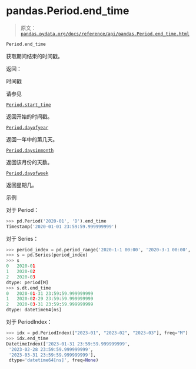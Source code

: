 # pandas.Period.end_time

> 原文：[`pandas.pydata.org/docs/reference/api/pandas.Period.end_time.html`](https://pandas.pydata.org/docs/reference/api/pandas.Period.end_time.html)

```py
Period.end_time
```

获取期间结束的时间戳。

返回：

时间戳

请参见

[`Period.start_time`](https://pandas.pydata.org/docs/reference/api/pandas.Period.start_time.html#pandas.Period.start_time "pandas.Period.start_time")

返回开始的时间戳。

[`Period.dayofyear`](https://pandas.pydata.org/docs/reference/api/pandas.Period.dayofyear.html#pandas.Period.dayofyear "pandas.Period.dayofyear")

返回一年中的第几天。

[`Period.daysinmonth`](https://pandas.pydata.org/docs/reference/api/pandas.Period.daysinmonth.html#pandas.Period.daysinmonth "pandas.Period.daysinmonth")

返回该月份的天数。

[`Period.dayofweek`](https://pandas.pydata.org/docs/reference/api/pandas.Period.dayofweek.html#pandas.Period.dayofweek "pandas.Period.dayofweek")

返回星期几。

示例

对于 Period：

```py
>>> pd.Period('2020-01', 'D').end_time
Timestamp('2020-01-01 23:59:59.999999999') 
```

对于 Series：

```py
>>> period_index = pd.period_range('2020-1-1 00:00', '2020-3-1 00:00', freq='M')
>>> s = pd.Series(period_index)
>>> s
0   2020-01
1   2020-02
2   2020-03
dtype: period[M]
>>> s.dt.end_time
0   2020-01-31 23:59:59.999999999
1   2020-02-29 23:59:59.999999999
2   2020-03-31 23:59:59.999999999
dtype: datetime64[ns] 
```

对于 PeriodIndex：

```py
>>> idx = pd.PeriodIndex(["2023-01", "2023-02", "2023-03"], freq="M")
>>> idx.end_time
DatetimeIndex(['2023-01-31 23:59:59.999999999',
 '2023-02-28 23:59:59.999999999',
 '2023-03-31 23:59:59.999999999'],
 dtype='datetime64[ns]', freq=None) 
```
